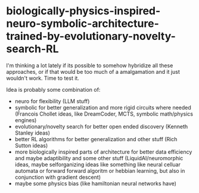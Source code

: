 # biologically-physics-inspired-neuro-symbolic-architecture-trained-by-evolutionary-novelty-search-RL

I'm thinking a lot lately if its possible to somehow hybridize all these approaches, or if that would be too much of a amalgamation and it just wouldn't work. Time to test it.

Idea is probably some combination of: 
- neuro for flexibility (LLM stuff) 
- symbolic for better generalization and more rigid circuits where needed (Francois Chollet ideas, like DreamCoder, MCTS, symbolic math/physics engines) 
- evolutionary/novelty search for better open ended discovery (Kenneth Stanley ideas) 
- better RL algorithms for better generalization and other stuff (Rich Sutton ideas) 
- more biologically inspired parts of architecture for better data efficiency and maybe adaptibility and some other stuff (LiquidAI/neuromorphic ideas, maybe selforganizing ideas like something like neural celluar automata or forward forward algoritm or hebbian learning, but also in conjunction with gradient descent)
- maybe some physics bias (like hamiltonian neural networks have)
